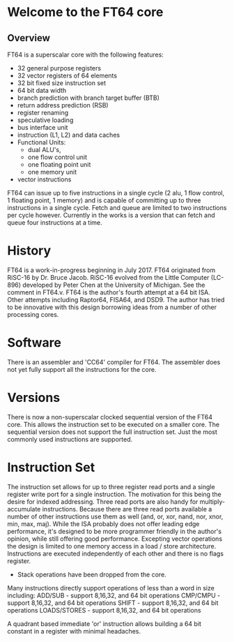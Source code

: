 # Welcome to the FT64 core

## Overview
FT64 is a superscalar core with the following features:
- 32 general purpose registers
- 32 vector registers of 64 elements
- 32 bit fixed size instruction set
- 64 bit data width
- branch prediction with branch target buffer (BTB)
- return address prediction (RSB)
- register renaming
- speculative loading
- bus interface unit
- instruction (L1, L2) and data caches
- Functional Units:
	- dual ALU's,
	- one flow control unit
	- one floating point unit
	- one memory unit
- vector instructions

FT64 can issue up to five instructions in a single cycle (2 alu, 1 flow control, 1 floating point, 1 memory) and is capable of committing up to three instructions in a single cycle. Fetch and queue are limited to two instructions per cycle however.
Currently in the works is a version that can fetch and queue four instructions at a time.

# History
FT64 is a work-in-progress beginning in July 2017. FT64 originated from RiSC-16 by Dr. Bruce Jacob. RiSC-16 evolved from the Little Computer (LC-896) developed by Peter Chen at the University of Michigan. See the comment in FT64.v. FT64 is the author's fourth attempt at a 64 bit ISA. Other attempts including Raptor64, FISA64, and DSD9. The author has tried to be innovative with this design borrowing ideas from a number of other processing cores.

# Software
There is an assembler and 'CC64' compiler for FT64. The assembler does not yet fully support all the instructions for the core.

# Versions
There is now a non-superscalar clocked sequential version of the FT64 core. This allows the instruction set to be executed on a smaller core. The sequential version does not support the full instruction set. Just the most commonly used instructions are supported.

# Instruction Set
The instruction set allows for up to three register read ports and a single register write port for a single instruction. The motivation for this being the desire for indexed addressing. Three read ports are also handy for multiply-accumulate instructions. Because there are three read ports available a number of other instructions use them as well (and, or, xor, nand, nor, xnor, min, max, maj). While the ISA probably does not offer leading edge performance, it's designed to be more programmer friendly in the author's opinion, while still offering good performance.
Excepting vector operations the design is limited to one memory access in a load / store architecture.
Instructions are executed independently of each other and there is no flags register.
* Stack operations have been dropped from the core.

Many instructions directly support operations of less than a word in size including:
ADD/SUB - support 8,16,32, and 64 bit operations
CMP/CMPU - support 8,16,32, and 64 bit operations
SHIFT - support 8,16,32, and 64 bit operations
LOADS/STORES - support 8,16,32, and 64 bit operations

A quadrant based immediate 'or' instruction allows building a 64 bit constant in a register with minimal headaches.

